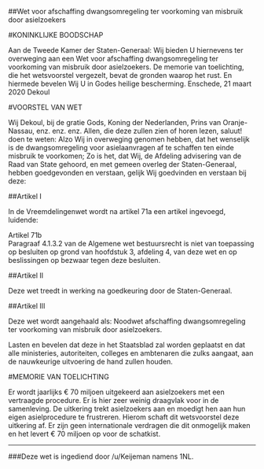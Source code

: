 ##Wet voor afschaffing dwangsomregeling ter voorkoming van misbruik door asielzoekers 
 
#KONINKLIJKE BOODSCHAP

Aan de Tweede Kamer der Staten-Generaal: Wij bieden U hiernevens ter overweging aan een Wet voor afschaffing dwangsomregeling ter voorkoming van misbruik door asielzoekers. De memorie van toelichting, die het wetsvoorstel vergezelt, bevat de gronden waarop het rust. En hiermede bevelen Wij U in Godes heilige bescherming.
Enschede, 21 maart 2020 Dekoul

#VOORSTEL VAN WET

Wij Dekoul, bij de gratie Gods, Koning der Nederlanden, Prins van Oranje-Nassau, enz. enz. enz.
Allen, die deze zullen zien of horen lezen, saluut! doen te weten:
Alzo Wij in overweging genomen hebben, dat het wenselijk is de dwangsomregeling voor asielaanvragen af te schaffen ten einde misbruik te voorkomen;
Zo is het, dat Wij, de Afdeling advisering van de Raad van State gehoord, en met gemeen overleg der Staten-Generaal, hebben goedgevonden en verstaan, gelijk Wij goedvinden en verstaan bij deze:

##Artikel I

In de Vreemdelingenwet wordt na artikel 71a een artikel ingevoegd, luidende:

Artikel 71b  
Paragraaf 4.1.3.2 van de Algemene wet bestuursrecht is niet van toepassing op besluiten op grond van hoofdstuk 3, afdeling 4, van deze wet en op beslissingen op bezwaar tegen deze besluiten.

##Artikel II

Deze wet treedt in werking na goedkeuring door de Staten-Generaal.

##Artikel III

Deze wet wordt aangehaald als: Noodwet afschaffing dwangsomregeling ter voorkoming van misbruik door asielzoekers.

Lasten en bevelen dat deze in het Staatsblad zal worden geplaatst en dat alle ministeries, autoriteiten, colleges en ambtenaren die zulks aangaat, aan de nauwkeurige uitvoering de hand zullen houden.

#MEMORIE VAN TOELICHTING

Er wordt jaarlijks € 70 miljoen uitgekeerd aan asielzoekers met een vertraagde procedure. Er is hier zeer weinig draagvlak voor in de samenleving. De uitkering trekt asielzoekers aan en moedigt hen aan hun eigen asielprocedure te frustreren. Hierom schaft dit wetsvoorstel deze uitkering af. Er zijn geen internationale verdragen die dit onmogelijk maken en het levert € 70 miljoen op voor de schatkist.

---

###Deze wet is ingediend door /u/Keijeman namens 1NL.